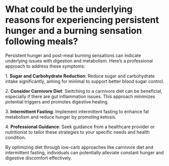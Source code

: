 # What could be the underlying reasons for experiencing persistent hunger and a burning sensation following meals?

Persistent hunger and post-meal burning sensations can indicate underlying issues with digestion and metabolism. Here’s a professional approach to address these symptoms:

1\. **Sugar and Carbohydrate Reduction**: Reduce sugar and carbohydrate intake significantly, aiming for minimal to support better blood sugar control.

2\. **Consider Carnivore Diet**: Switching to a carnivore diet can be beneficial, especially if there are gut inflammation issues. This approach minimizes potential triggers and promotes digestive healing.

3\. **Intermittent Fasting**: Implement intermittent fasting to enhance fat metabolism and reduce hunger by promoting ketosis.

4\. **Professional Guidance**: Seek guidance from a healthcare provider or nutritionist to tailor these strategies to your specific needs and health condition.

By optimizing diet through low-carb approaches like carnivore diet and intermittent fasting, individuals can potentially alleviate constant hunger and digestive discomfort effectively.